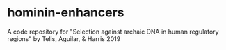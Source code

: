 # hominin-enhancers
A code repository for "Selection against archaic DNA in human regulatory regions" by Telis, Aguilar, &amp; Harris 2019
